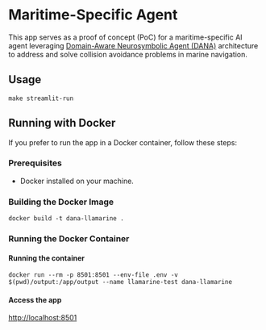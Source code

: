 <!-- markdownlint-disable MD043 -->

# Maritime-Specific Agent

This app serves as a proof of concept (PoC) for a maritime-specific AI agent
leveraging [Domain-Aware Neurosymbolic Agent (DANA)](https://arxiv.org/abs/2410.02823) architecture to address and solve
collision avoidance problems in marine navigation.

## Usage

```shell
make streamlit-run
```

## Running with Docker

If you prefer to run the app in a Docker container, follow these steps:

### Prerequisites

- Docker installed on your machine.

### Building the Docker Image

```shell
docker build -t dana-llamarine .
```

### Running the Docker Container

#### Running the container

```shell
docker run --rm -p 8501:8501 --env-file .env -v $(pwd)/output:/app/output --name llamarine-test dana-llamarine
```

#### Access the app

[http://localhost:8501](http://localhost:8501)
